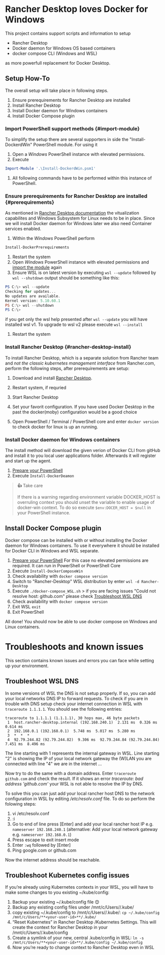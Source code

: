 # Rancher Desktop loves Docker for Windows

This project contains support scripts and information to setup

- Rancher Desktop
- Docker daemon for Windows OS based containers
- docker compose CLI (Windows and WSL)

as more powerfull replacement for Docker Desktop.

## Setup How-To

The overall setup will take place in following steps.

1. Ensure prerequirements for Rancher Desktop are installed
1. Install Rancher Desktop
1. Install Docker daemon for Windows containers
1. Install Docker Compose plugin

### Import PowerShell support methods {#import-module}

To simplify the setup there are several supporters in side the "Install-DockerdWin" PowerShell module. For using it

1. Open a _Windows_ PowerShell instance with elevated permissions.
1. Execute

```powershell
Import-Module '.\Install-DockerdWin.psm1'
```

1. All following commands have to be performed within this instance of PowerShell.

### Ensure prerequirements for Rancher Desktop are installed {#prerequirements}

As mentioned in [Rancher Desktop documentation](https://docs.rancherdesktop.io/getting-started/installation#windows) the vitualization capabilites and Windows Subsystem for Linux needs to be in place. Since we will install Docker daemon for Windows later we also need Container services enabled.

1. Within the _Windows_ PowerShell perform

```powershell
Install-DockerPrerequirements
```

1. Restart the system
1. Open _Windows_ PowerShell instance with elevated permissions and [import the module](#import-module) again
1. Ensure WSL is on latest version by executing `wsl --update` followed by `wsl --shutdown`
   output should be something like this:

```powershell
PS C:\> wsl --update
Checking for updates...
No updates are available.
Kernel version: 5.10.60.1
PS C:\> wsl --shutdown
PS C:\>
```

if you get only the wsl help presented after `wsl --update` you will have installed wsl v1. To upgrade to wsl v2 please execute `wsl --install`

1. Restart the system

### Install Rancher Desktop {#rancher-desktop-install}

To install Rancher Desktop, which is a separate solution from Rancher team and _not the classic kubernetes management interface_ from Rancher.com, perform the following steps, after prerequirements are setup:

1. Download and install [Rancher Desktop](https://rancherdesktop.io/).
1. Restart system, if requried
1. Start Rancher Desktop
1. Set your favorit configuration. If you have used Docker Desktop in the past the docker(moby) configuration would be a good choice

1. Open PowerShell / Terminal / PowerShell core and enter `docker version` to check docker for linux is up an running.

### Install Docker daemon for Windows containers

The install method will download the given verion of Docker CLI from gitHub and install it to you local user applications folder. Afterwards it will register and start up the agent.

1. [Prepare your PowerShell](#import-module)
1. Execute `Install-DockerDeamon`

> **👍** Take care
>
> If there is a warning regarding environment variable DOCKER_HOST is overruling context you should unset the variable to enable usage of docker-win context. To do so execute `$env:DOCER_HOST = $null` in your PowerShell instance.

## Install Docker Compose plugin

Docker compose can be installed with or without installing the Docker daemon for Windows containers. To use it everywhere it should be installed for Docker CLI in Windows and WSL separate.

1. [Prepare your PowerShell](#import-module) For this case no elevated permissions are required. It can run in PowerShell or PowerShell Core
1. Execute `Install-DockerComposeWin`
1. Check availability with `docker compose version`
1. Switch to "Rancher-Desktop" WSL distribution by enter `wsl -d Rancher-Desktop`
1. Execute `./docker-compose_WSL.sh` > if you are facing issues "Could not resolve host: github.com" please check [Troubleshoot WSL DNS](#WSL-DNS)
1. Check availability with `docker compose version`
1. Exit WSL `exit`
1. Exit PowerShell

All done! You should now be able to use docker compose on Windows and Linux containers.

# Troubleshoots and known issues

This section contains known issues and errors you can face while setting up your environment.

## Troubleshoot WSL DNS

In some versions of WSL the DNS is not setup properly. If so, you can add your local networks DNS IP to forward requests. To check if you are in trouble with DNS setup check your internet connection in WSL with `traceroute 1.1.1.1`. You should see the following entries:

```
traceroute to 1.1.1.1 (1.1.1.1), 30 hops max, 46 byte packets
 1  host.rancher-desktop.internal (192.168.240.1)  2.131 ms  0.326 ms  0.614 ms
 2  192.168.0.1 (192.168.0.1)  5.748 ms  5.017 ms  5.280 ms
 3  *  *  *
 4  92.79.244.82 (92.79.244.82)  9.306 ms  92.79.244.84 (92.79.244.84)  7.451 ms  8.496 ms
```

The line starting with 1 represents the internal gateway in WSL. Line starting "2" is showing the IP of your local network gateway the (W)LAN you are connected with line "4" we are in the internet ...

Now try to do the same with a domain address. Enter `traceroute github.com` and check the result. If it shows an error _traceroute: bad address 'github.com'_ your WSL is not able to resolve the IP by DNS.

To solve this you can just add your local rancher host DNS to the network configuration in WSL by editing _/etc/resolv.conf_ file. To do so perform the folowing steps:

1. vi /etc/resolv.conf
1. :i
1. Go to end of line press [Enter] and add your local rancher host IP e.g. `nameserver 192.168.240.1` (alternative: Add your local network gateway e.g. `nameserver 192.168.0.1`)
1. Press escape to exit insert mode
1. Enter `:wq` followed by [Enter]
1. Ping google.com or github.com

Now the internet address should be reachable.

## Troubleshoot Kubernetes config issues

If you’re already using Kubernetes contexts in your WSL, you will have to make some changes to you existing ~/kube/config:

1. Backup your existing ~/.kube/config file 😊
1. Backup any existing config files under /mnt/c/Users/**<your user id>**/.kube/
1. copy existing ~/.kube/config to /mnt/c/Users/**<your user id>**/.kube/:
   `cp ~/.kube/config /mnt/c/Users/**<your-user-id>**/.kube/`
1. “Reset Kubernetes” in Rancher Desktop /Kubernetes Settings. This will create the context for Rancher Desktop in your /mnt/c/Users/**<your-user-id>**/.kube/config
1. Create a symlink of your new, central .kube/config in WSL:
   `ln -s /mnt/c/Users/**<your-user-id>**/.kube/config ~/.kube/config`
1. Now you’re ready to change context to Rancher Desktop even in WSL

<!-- ## Cleanup the mess

You are facing issues due to previous install tryouts or old setup stuff on your disk from other tools? Then it is time to clean up!

1. Unregister Docker Service from  -->
